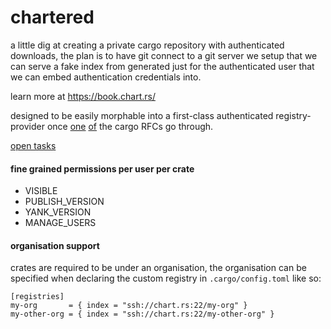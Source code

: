 # chartered

a little dig at creating a private cargo repository with authenticated downloads, the plan is to have git connect to
a git server we setup that we can serve a fake index from generated just for the authenticated user that we can embed
authentication credentials into.

learn more at https://book.chart.rs/

designed to be easily morphable into a first-class authenticated registry-provider once [one][1] [of][2] the cargo RFCs go
through.

[1]: https://github.com/rust-lang/rfcs/pull/2719
[2]: https://github.com/rust-lang/rfcs/pull/3139

[open tasks](https://github.com/w4/chartered/issues)

#### fine grained permissions per user per crate

- VISIBLE
- PUBLISH_VERSION
- YANK_VERSION
- MANAGE_USERS

#### organisation support

crates are required to be under an organisation, the organisation can be specified when declaring the custom registry
in `.cargo/config.toml` like so:

```
[registries]
my-org       = { index = "ssh://chart.rs:22/my-org" }
my-other-org = { index = "ssh://chart.rs:22/my-other-org" }
```
